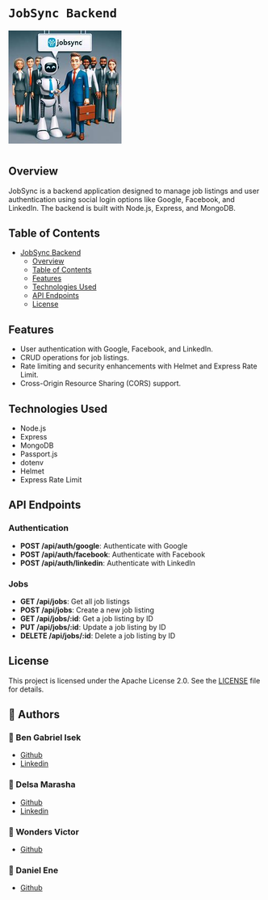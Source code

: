 # `JobSync Backend`

![JobSync](https://github.com/Wondahs/alx-portfolio_project/blob/main/newDesign/src/assets/images/JobSync.jpg?raw=true)

#

## Overview

JobSync is a backend application designed to manage job listings and user authentication using social login options like Google, Facebook, and LinkedIn. The backend is built with Node.js, Express, and MongoDB.

## Table of Contents

- [JobSync Backend](#jobsync-backend)
  - [Overview](#overview)
  - [Table of Contents](#table-of-contents)
  - [Features](#features)
  - [Technologies Used](#technologies-used)
  - [API Endpoints](#api-endpoints)
  - [License](#license)

## Features

- User authentication with Google, Facebook, and LinkedIn.
- CRUD operations for job listings.
- Rate limiting and security enhancements with Helmet and Express Rate Limit.
- Cross-Origin Resource Sharing (CORS) support.

## Technologies Used

- Node.js
- Express
- MongoDB
- Passport.js
- dotenv
- Helmet
- Express Rate Limit

## API Endpoints

### Authentication

- **POST /api/auth/google**: Authenticate with Google
- **POST /api/auth/facebook**: Authenticate with Facebook
- **POST /api/auth/linkedin**: Authenticate with LinkedIn

### Jobs

- **GET /api/jobs**: Get all job listings
- **POST /api/jobs**: Create a new job listing
- **GET /api/jobs/:id**: Get a job listing by ID
- **PUT /api/jobs/:id**: Update a job listing by ID
- **DELETE /api/jobs/:id**: Delete a job listing by ID

## License

This project is licensed under the Apache License 2.0. See the [LICENSE](LICENSE) file for details.

## :pencil: **Authors**
### :man: Ben Gabriel Isek
- [Github](https://github.com/Isek7)
- [Linkedin](https://www.linkedin.com/in/ben-gabriel-isek-811552176/)
### :woman: Delsa Marasha
- [Github](https://github.com/Dee2002)
- [Linkedin](https://www.linkedin.com/in/delsa-marasha/)
### :man: Wonders Victor
- [Github](https://github.com/Wondahs)
### :man: Daniel Ene
- [Github](https://github.com/guyestguygithub001)
